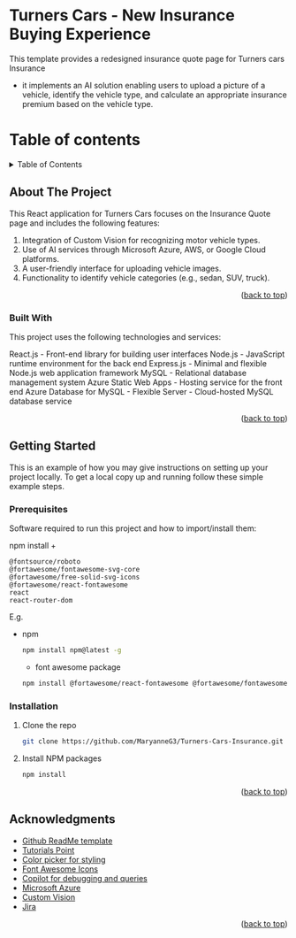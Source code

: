 # Turners Cars - New Insurance Buying Experience

This template provides a redesigned insurance quote page for Turners cars Insurance

- it implements an AI solution enabling users to upload a picture of a vehicle, identify the vehicle type, and calculate an appropriate insurance premium based on the vehicle type.

# Table of contents

<a id="readme-top"></a>

<!-- TABLE OF CONTENTS -->
<details>
  <summary>Table of Contents</summary>
  <ol>
    <li>
      <a href="#about-the-project">About The Project</a>
      <ul>
        <li><a href="#built-with">Built With</a></li>
      </ul>
    </li>
    <li>
      <a href="#getting-started">Getting Started</a>
      <ul>
        <li><a href="#prerequisites">Prerequisites</a></li>
        <li><a href="#installation">Installation</a></li>
      </ul>
    </li>
    
    <li><a href="#acknowledgments">Acknowledgments</a></li>
  </ol>
</details>

<!-- ABOUT THE PROJECT -->

## About The Project

This React application for Turners Cars focuses on the Insurance Quote page and includes the following features:

1. Integration of Custom Vision for recognizing motor vehicle types.
2. Use of AI services through Microsoft Azure, AWS, or Google Cloud platforms.
3. A user-friendly interface for uploading vehicle images.
4. Functionality to identify vehicle categories (e.g., sedan, SUV, truck).

<p align="right">(<a href="#readme-top">back to top</a>)</p>

### Built With

This project uses the following technologies and services:

React.js - Front-end library for building user interfaces
Node.js - JavaScript runtime environment for the back end
Express.js - Minimal and flexible Node.js web application framework
MySQL - Relational database management system
Azure Static Web Apps - Hosting service for the front end
Azure Database for MySQL - Flexible Server - Cloud-hosted MySQL database service

<p align="right">(<a href="#readme-top">back to top</a>)</p>

<!-- GETTING STARTED -->

## Getting Started

This is an example of how you may give instructions on setting up your project locally.
To get a local copy up and running follow these simple example steps.

### Prerequisites

Software required to run this project and how to import/install them:

npm install +

    @fontsource/roboto
    @fortawesome/fontawesome-svg-core
    @fortawesome/free-solid-svg-icons
    @fortawesome/react-fontawesome
    react
    react-router-dom

E.g.

- npm

  ```sh
  npm install npm@latest -g
  ```

  - font awesome package

  ```sh
  npm install @fortawesome/react-fontawesome @fortawesome/fontawesome-svg-core @fortawesome/free-solid-svg-icons

  ```

### Installation

1. Clone the repo
   ```sh
   git clone https://github.com/MaryanneG3/Turners-Cars-Insurance.git
   ```
2. Install NPM packages
   ```sh
   npm install
   ```

<p align="right">(<a href="#readme-top">back to top</a>)</p>

<!-- ACKNOWLEDGMENTS -->

## Acknowledgments

- [Github ReadMe template](https://github.com/othneildrew/Best-README-Template)
- [Tutorials Point](https://www.tutorialspoint.com/how-to-create-an-on-scroll-fixed-navigation-bar-with-css)
- [Color picker for styling](https://imagecolorpicker.com/)
- [Font Awesome Icons](https://fontawesome.com)
- [Copilot for debugging and queries](https://copilot.microsoft.com/)
- [Microsoft Azure](https://portal.azure.com/#@missionreadyhq.com/resource/subscriptions/266623b2-f274-4de6-bacc-7c1e82702733/resourceGroups/Mission-1/providers/Microsoft.Web/staticSites/Turners-Cars-Insurance-Premium/staticsite)
- [Custom Vision](https://www.customvision.ai/projects/09beff9f-ef9e-47d6-a384-83c277fb30e4#/manage)
- [Jira](https://missionreadyhq-team-mary.atlassian.net/jira/software/projects/NIBEFT/list)

<p align="right">(<a href="#readme-top">back to top</a>)</p>
